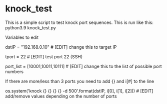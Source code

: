 # knock_test

This is a simple script to test knock port sequences. 
This is run like this: python3.9 knock_test.py 

Variables to edit

dstIP = "192.168.0.10"  # [EDIT] change this to target IP

tport = 22              # [EDIT] test port 22 (SSH)

port_list = [10001,10011,10111] # [EDIT] change this to the list of possible port numbers


If there are more/less than 3 ports you need to add {} and i[#] to the line

os.system('knock {} {} {} {} -d 500'.format(dstIP, i[0], i[1], i[2])) # [EDIT] add/remove values depending on the number of ports
